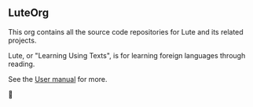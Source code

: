 ## LuteOrg

This org contains all the source code repositories for Lute and its related projects.

Lute, or "Learning Using Texts", is for learning foreign languages through reading.

See the [User manual](https://luteorg.github.io/lute-manual/) for more.

👋
